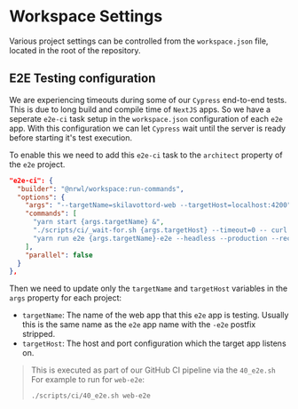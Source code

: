# Workspace Settings

Various project settings can be controlled from the `workspace.json`
file, located in the root of the repository.

## E2E Testing configuration

We are experiencing timeouts during some of our `Cypress` end-to-end
tests. This is due to long build and compile time of `NextJS` apps.
So we have a seperate `e2e-ci` task setup in the `workspace.json`
configuration of each `e2e` app. With this configuration we can let
`Cypress` wait until the server is ready before starting it's test
execution.

To enable this we need to add this `e2e-ci` task to the `architect`
property of the `e2e` project.

```json
"e2e-ci": {
  "builder": "@nrwl/workspace:run-commands",
  "options": {
    "args": "--targetName=skilavottord-web --targetHost=localhost:4200",
    "commands": [
      "yarn start {args.targetName} &",
      "./scripts/ci/_wait-for.sh {args.targetHost} --timeout=0 -- curl -s http://{args.targetHost} > /dev/null",
      "yarn run e2e {args.targetName}-e2e --headless --production --record --group={args.targetName}-e2e --base-url http://{args.targetHost} --devServerTarget ''"
    ],
    "parallel": false
  }
},
```

Then we need to update only the `targetName` and `targetHost`
variables in the `args` property for each project:

- `targetName`: The name of the web app that this `e2e` app is
  testing. Usually this is the same name as the `e2e` app name
  with the `-e2e` postfix stripped.
- `targetHost`: The host and port configuration which the target
  app listens on.

> This is executed as part of our GitHub CI pipeline via the `40_e2e.sh`  
> For example to run for `web-e2e`:
>
> ```shell
> ./scripts/ci/40_e2e.sh web-e2e
> ```
